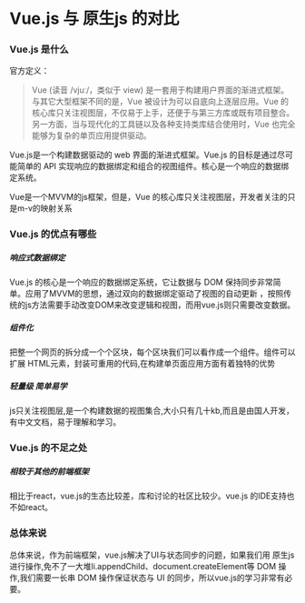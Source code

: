﻿# Vue.js 与 原生js 的对比
### Vue.js 是什么
官方定义：
>Vue (读音 /vjuː/，类似于 view) 是一套用于构建用户界面的渐进式框架。与其它大型框架不同的是，Vue 被设计为可以自底向上逐层应用。Vue 的核心库只关注视图层，不仅易于上手，还便于与第三方库或既有项目整合。另一方面，当与现代化的工具链以及各种支持类库结合使用时，Vue 也完全能够为复杂的单页应用提供驱动。

Vue.js是一个构建数据驱动的 web 界面的渐进式框架。Vue.js 的目标是通过尽可能简单的 API 实现响应的数据绑定和组合的视图组件。核心是一个响应的数据绑定系统。

Vue是一个MVVM的js框架，但是，Vue 的核心库只关注视图层，开发者关注的只是m-v的映射关系
### Vue.js 的优点有哪些

##### 响应式数据绑定

Vue.js 的核心是一个响应的数据绑定系统，它让数据与 DOM 保持同步非常简单。应用了MVVM的思想，通过双向的数据绑定驱动了视图的自动更新
，按照传统的js方法需要手动改变DOM来改变逻辑和视图，而用vue.js则只需要改变数据。

##### 组件化

把整一个网页的拆分成一个个区块，每个区块我们可以看作成一个组件。组件可以扩展 HTML元素，封装可重用的代码,在构建单页面应用方面有着独特的优势

##### 轻量级 简单易学

js只关注视图层,是一个构建数据的视图集合,大小只有几十kb,而且是由国人开发，有中文文档，易于理解和学习。



### Vue.js 的不足之处


##### 相较于其他的前端框架

相比于react，vue.js的生态比较差，库和讨论的社区比较少。vue.js 的IDE支持也不如react。


### 总体来说

总体来说，作为前端框架，vue.js解决了UI与状态同步的问题，如果我们用 原生js 进行操作,免不了一大堆li.appendChild、document.createElement等 DOM 操作,我们需要一长串 DOM 操作保证状态与 UI 的同步，所以vue.js的学习非常有必要。